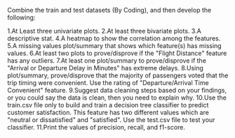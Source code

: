 
Combine the train and test datasets (By Coding), and then develop the following:

1.At Least three univariate plots.
2.At least three bivariate plots.
3.A descriptive stat.
4.A heatmap to show the correlation among the features.
5.A missing values plot/summary that shows which feature(s) has missing values.
6.At least two plots to prove/disprove if the "Flight Distance" feature has any outliers.
7.At least one plot/summary to prove/disprove if the "Arrival or Departure Delay in Minutes" has extreme delays.
8.Using plot/summary, prove/disprove that the majority of passengers voted that the trip timing were convenient. Use the rating of "Departure/Arrival Time Convenient" feature.
9.Suggest data cleaning steps based on your findings, or you could say the data is clean, then you need to explain why. 
10.Use the train.csv file only to build and train a decision tree classifier to predict customer satisfaction. This feature has two different values which are "neutral or dissatisfied" and "satisfied". 
Use the test.csv file to test your classifier.
11.Print the values of precision, recall, and f1-score.

